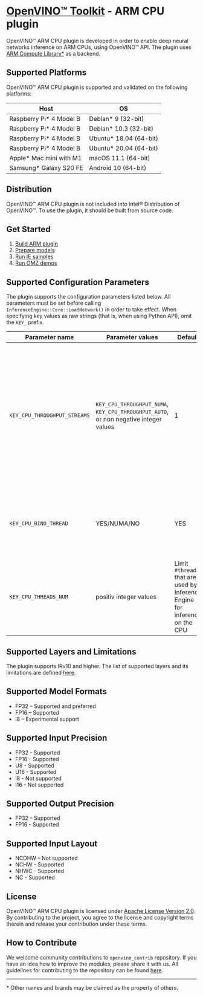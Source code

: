 
# [OpenVINO™ Toolkit](https://01.org/openvinotoolkit) - ARM CPU plugin

OpenVINO™ ARM CPU plugin is developed in order to enable deep neural networks inference on ARM CPUs, using OpenVINO™ API. The plugin uses [ARM Compute Library\*](https://github.com/ARM-software/ComputeLibrary) as a backend.

## Supported Platforms
OpenVINO™ ARM CPU plugin is supported and validated on the following platforms: 

Host  | OS
------------- | -------------
Raspberry Pi* 4 Model B   | Debian* 9 (32-bit)
Raspberry Pi* 4 Model B   | Debian* 10.3 (32-bit)
Raspberry Pi* 4 Model B   | Ubuntu* 18.04 (64-bit)
Raspberry Pi* 4 Model B   | Ubuntu* 20.04 (64-bit)
Apple* Mac mini with M1   | macOS 11.1 (64-bit)
Samsung* Galaxy S20 FE    | Android 10 (64-bit)

## Distribution
OpenVINO™ ARM CPU plugin is not included into Intel® Distribution of OpenVINO™. To use the plugin, it should be built from source code.

## Get Started
1. [Build ARM plugin](https://github.com/openvinotoolkit/openvino_contrib/wiki/How-to-build-ARM-CPU-plugin)
2. [Prepare models](https://github.com/openvinotoolkit/openvino_contrib/wiki/How-to-prepare-models)
3. [Run IE samples](https://github.com/openvinotoolkit/openvino_contrib/wiki/How-to-run-IE-samples)
4. [Run OMZ demos](https://github.com/openvinotoolkit/openvino_contrib/wiki/How-to-run-OMZ-demos)

## Supported Configuration Parameters
The plugin supports the configuration parameters listed below. All parameters must be set before calling `InferenceEngine::Core::LoadNetwork()` in order to take effect. When specifying key values as raw strings (that is, when using Python API), omit the `KEY_` prefix.

Parameter name  | Parameter values  | Default  | Description
------------- | ------------- | ------------- | -------------
`KEY_CPU_THROUGHPUT_STREAMS`   | `KEY_CPU_THROUGHPUT_NUMA`, `KEY_CPU_THROUGHPUT_AUTO`, or non negative integer values  | 1  | Specifies number of CPU "execution" streams for the throughput mode. Upper bound for the number of inference requests that can be executed simultaneously. All available CPU cores are evenly distributed between the streams.
`KEY_CPU_BIND_THREAD`   | YES/NUMA/NO  | YES  | Binds inference threads to CPU cores. Enabled only if OpenVINO™ is built with TBB that supports affinity configuration
`KEY_CPU_THREADS_NUM` | positiv integer values| Limit `#threads` that are used by Inference Engine for inference on the CPU

## Supported Layers and Limitations
The plugin supports IRv10 and higher. The list of supported layers and its limitations are defined [here](https://github.com/openvinotoolkit/openvino_contrib/wiki/ARM-plugin-operation-set-specification).

## Supported Model Formats
* FP32 – Supported and preferred
* FP16 – Supported
* I8 – Experimental support

## Supported Input Precision
* FP32 - Supported
* FP16 - Supported
* U8 - Supported
* U16 - Supported
* I8 - Not supported
* I16 - Not supported

## Supported Output Precision 
* FP32 – Supported
* FP16 - Supported

## Supported Input Layout
* NCDHW – Not supported
* NCHW - Supported
* NHWC - Supported
* NC - Supported

## License
OpenVINO™ ARM CPU plugin is licensed under [Apache License Version 2.0](LICENSE).
By contributing to the project, you agree to the license and copyright terms therein
and release your contribution under these terms.

## How to Contribute
We welcome community contributions to `openvino_contrib` repository. 
If you have an idea how to improve the modules, please share it with us. 
All guidelines for contributing to the repository can be found [here](../../CONTRIBUTING.md).

---
\* Other names and brands may be claimed as the property of others.
